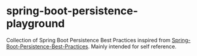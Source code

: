 # spring-boot-persistence-playground

Collection of Spring Boot Persistence Best Practices inspired from [Spring-Boot-Persistence-Best-Practices](https://www.amazon.com/Spring-Boot-Persistence-Best-Practices/dp/1484256255). Mainly intended for self reference.
